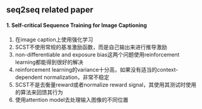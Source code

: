 ## seq2seq related paper

#### 1. Self-critical Sequence Training for Image Captioning
1. 在image caption上使用强化学习
2. SCST不使用常规的基准激励函数，而是自己输出来进行推导激励
3. non-differentiable and exposure bias这两个问题使用reinforcement learning都能得到很好的解决
4. reinforcement learning的variance十分高，如果没有适当的context-dependent normalization，非常不稳定
5. SCST不是去衡量reward或者normalize reward signal，其使用其测试时使用的算法来回馈其行为
6. 使用attention model去处理输入图像的不同位置

